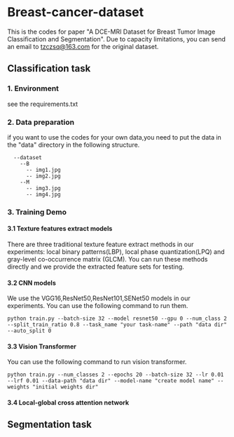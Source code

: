 # Breast-cancer-dataset
This is the codes for paper "A DCE-MRI Dataset for Breast Tumor Image Classification and Segmentation".  Due to capacity limitations, you can send an email to <tzczsq@163.com> for the
original dataset.
## Classification task
### 1. Environment
see the requirements.txt
### 2. Data preparation
if you want to use the codes for your own data,you need to put the data in the "data" directory in the following structure.
```
  --dataset
    --B
      -- img1.jpg
      -- img2.jpg
    --M
      -- img3.jpg
      -- img4.jpg
```
### 3. Training Demo
#### 3.1 Texture features extract models
There are three traditional texture feature extract methods in our experiments: local binary patterns(LBP), local phase quantization(LPQ) and gray-level co-occurrence matrix
(GLCM). You can run these methods directly and we provide the extracted feature sets for testing.

#### 3.2 CNN models
We use the VGG16,ResNet50,ResNet101,SENet50 models in our experiments. You can use the following command to run them.
```
python train.py --batch-size 32 --model resnet50 --gpu 0 --num_class 2 --split_train_ratio 0.8 --task_name "your task-name" --path "data dir" --auto_split 0
```

#### 3.3 Vision Transformer
You can use the following command to run vision transformer.
```
python train.py --num_classes 2 --epochs 20 --batch-size 32 --lr 0.01 --lrf 0.01 --data-path "data dir" --model-name "create model name" --weights "initial weights dir"
```
#### 3.4 Local-global cross attention network

## Segmentation task
### 


      
